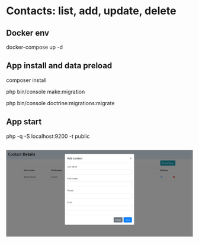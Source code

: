 # Contacts: list, add, update, delete

## Docker env
docker-compose up -d

## App install and data preload
composer install

php bin/console make:migration

php bin/console doctrine:migrations:migrate

## App start
php -q -S localhost:9200 -t public

##
![GitHub Logo](/sample.jpg)
